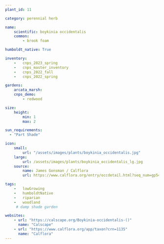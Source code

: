 ```yaml
---
plant_id: 11

category: perennial herb

name: 
    scientific: boykinia occidentalis
    common: 
        - brook foam 

humboldt_native: True

inventory: 
    -   cnps_2023_spring
    -   cnps_master_inventory
    -   cnps_2022_fall
    -   cnps_2022_spring

gardens:
    arcata_marsh:
    cnps_demo:
        - redwood

size:
    height: 
        min: 1
        max: 2

sun_requirements:
  - "Part Shade"

icon: 
    small: 
        url: "/assets/images/plants/boykinia_occidentalis.jpg"
    large: 
        url: /assets/images/plants/boykinia_occidentalis_lg.jpg
    source: 
        name: James Gonsman / Calflora 
        url: https://www.calflora.org/entry/occdetail.html?seq_num=gp5412 

tags:  
    -   lowGrowing
    -   humboldtNative
    -   riparian
    -   woodland
     # damp shade garden

websites:
    - url: "https://calscape.org/Boykinia-occidentalis-()" 
      name: "Calscape"
    - url: "https://www.calflora.org/app/taxon?crn=1135"
      name: "Calflora"
---
```


